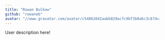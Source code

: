 ```yaml
---
title: "Rowan Bulkow"
github: "rowaneb"
avatar: "//www.gravatar.com/avatar/c54862042aabb829acfc9bf3b0a6c3c8?d=identicon"
---
```


User description here!
